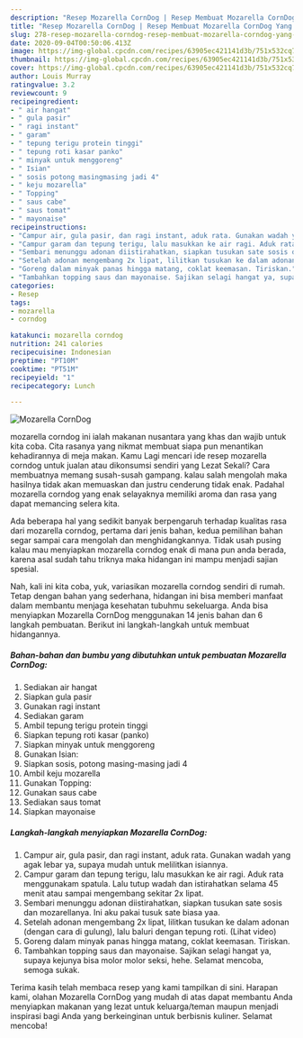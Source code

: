 ```yaml
---
description: "Resep Mozarella CornDog | Resep Membuat Mozarella CornDog Yang Lezat"
title: "Resep Mozarella CornDog | Resep Membuat Mozarella CornDog Yang Lezat"
slug: 278-resep-mozarella-corndog-resep-membuat-mozarella-corndog-yang-lezat
date: 2020-09-04T00:50:06.413Z
image: https://img-global.cpcdn.com/recipes/63905ec421141d3b/751x532cq70/mozarella-corndog-foto-resep-utama.jpg
thumbnail: https://img-global.cpcdn.com/recipes/63905ec421141d3b/751x532cq70/mozarella-corndog-foto-resep-utama.jpg
cover: https://img-global.cpcdn.com/recipes/63905ec421141d3b/751x532cq70/mozarella-corndog-foto-resep-utama.jpg
author: Louis Murray
ratingvalue: 3.2
reviewcount: 9
recipeingredient:
- " air hangat"
- " gula pasir"
- " ragi instant"
- " garam"
- " tepung terigu protein tinggi"
- " tepung roti kasar panko"
- " minyak untuk menggoreng"
- " Isian"
- " sosis potong masingmasing jadi 4"
- " keju mozarella"
- " Topping"
- " saus cabe"
- " saus tomat"
- " mayonaise"
recipeinstructions:
- "Campur air, gula pasir, dan ragi instant, aduk rata. Gunakan wadah yang agak lebar ya, supaya mudah untuk melilitkan isiannya."
- "Campur garam dan tepung terigu, lalu masukkan ke air ragi. Aduk rata menggunakam spatula. Lalu tutup wadah dan istirahatkan selama 45 menit atau sampai mengembang sekitar 2x lipat."
- "Sembari menunggu adonan diistirahatkan, siapkan tusukan sate sosis dan mozarellanya. Ini aku pakai tusuk sate biasa yaa."
- "Setelah adonan mengembang 2x lipat, lilitkan tusukan ke dalam adonan (dengan cara di gulung), lalu baluri dengan tepung roti. (Lihat video)"
- "Goreng dalam minyak panas hingga matang, coklat keemasan. Tiriskan."
- "Tambahkan topping saus dan mayonaise. Sajikan selagi hangat ya, supaya kejunya bisa molor molor seksi, hehe. Selamat mencoba, semoga sukak."
categories:
- Resep
tags:
- mozarella
- corndog

katakunci: mozarella corndog 
nutrition: 241 calories
recipecuisine: Indonesian
preptime: "PT10M"
cooktime: "PT51M"
recipeyield: "1"
recipecategory: Lunch

---
```



![Mozarella CornDog](https://img-global.cpcdn.com/recipes/63905ec421141d3b/751x532cq70/mozarella-corndog-foto-resep-utama.jpg)


mozarella corndog ini ialah makanan nusantara yang khas dan wajib untuk kita coba. Cita rasanya yang nikmat membuat siapa pun menantikan kehadirannya di meja makan.
Kamu Lagi mencari ide resep mozarella corndog untuk jualan atau dikonsumsi sendiri yang Lezat Sekali? Cara membuatnya memang susah-susah gampang. kalau salah mengolah maka hasilnya tidak akan memuaskan dan justru cenderung tidak enak. Padahal mozarella corndog yang enak selayaknya memiliki aroma dan rasa yang dapat memancing selera kita.



Ada beberapa hal yang sedikit banyak berpengaruh terhadap kualitas rasa dari mozarella corndog, pertama dari jenis bahan, kedua pemilihan bahan segar sampai cara mengolah dan menghidangkannya. Tidak usah pusing kalau mau menyiapkan mozarella corndog enak di mana pun anda berada, karena asal sudah tahu triknya maka hidangan ini mampu menjadi sajian spesial.


Nah, kali ini kita coba, yuk, variasikan mozarella corndog sendiri di rumah. Tetap dengan bahan yang sederhana, hidangan ini bisa memberi manfaat dalam membantu menjaga kesehatan tubuhmu sekeluarga. Anda bisa menyiapkan Mozarella CornDog menggunakan 14 jenis bahan dan 6 langkah pembuatan. Berikut ini langkah-langkah untuk membuat hidangannya.

<!--inarticleads1-->

##### Bahan-bahan dan bumbu yang dibutuhkan untuk pembuatan Mozarella CornDog:

1. Sediakan  air hangat
1. Siapkan  gula pasir
1. Gunakan  ragi instant
1. Sediakan  garam
1. Ambil  tepung terigu protein tinggi
1. Siapkan  tepung roti kasar (panko)
1. Siapkan  minyak untuk menggoreng
1. Gunakan  Isian:
1. Siapkan  sosis, potong masing-masing jadi 4
1. Ambil  keju mozarella
1. Gunakan  Topping:
1. Gunakan  saus cabe
1. Sediakan  saus tomat
1. Siapkan  mayonaise




<!--inarticleads2-->

##### Langkah-langkah menyiapkan Mozarella CornDog:

1. Campur air, gula pasir, dan ragi instant, aduk rata. Gunakan wadah yang agak lebar ya, supaya mudah untuk melilitkan isiannya.
1. Campur garam dan tepung terigu, lalu masukkan ke air ragi. Aduk rata menggunakam spatula. Lalu tutup wadah dan istirahatkan selama 45 menit atau sampai mengembang sekitar 2x lipat.
1. Sembari menunggu adonan diistirahatkan, siapkan tusukan sate sosis dan mozarellanya. Ini aku pakai tusuk sate biasa yaa.
1. Setelah adonan mengembang 2x lipat, lilitkan tusukan ke dalam adonan (dengan cara di gulung), lalu baluri dengan tepung roti. (Lihat video)
1. Goreng dalam minyak panas hingga matang, coklat keemasan. Tiriskan.
1. Tambahkan topping saus dan mayonaise. Sajikan selagi hangat ya, supaya kejunya bisa molor molor seksi, hehe. Selamat mencoba, semoga sukak.




Terima kasih telah membaca resep yang kami tampilkan di sini. Harapan kami, olahan Mozarella CornDog yang mudah di atas dapat membantu Anda menyiapkan makanan yang lezat untuk keluarga/teman maupun menjadi inspirasi bagi Anda yang berkeinginan untuk berbisnis kuliner. Selamat mencoba!
